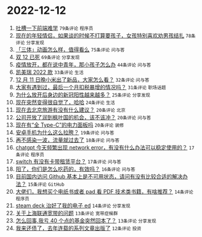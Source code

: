 # 2022-12-12

1. [吐槽一下前端难学](https://www.v2ex.com/t/901829) `79条评论` `程序员`
1. [现在的年轻情侣，如果谈的时候不打算要孩子，女孩特别喜欢劝男孩结扎](https://www.v2ex.com/t/901880) `78条评论` `分享发现`
1. [「三体」动画怎么样，值得看么](https://www.v2ex.com/t/901835) `75条评论` `问与答`
1. [双 12 已死](https://www.v2ex.com/t/901832) `69条评论` `分享发现`
1. [疫情放开，都在说中青年，那小孩子怎么办](https://www.v2ex.com/t/901883) `44条评论` `问与答`
1. [凯美瑞 2022 款](https://www.v2ex.com/t/901910) `33条评论` `生活`
1. [12 月 11 日晚小米出了新品，大家怎么看？](https://www.v2ex.com/t/901826) `32条评论` `问与答`
1. [大家有遇到过，最后一个月扣税暴增的情况吗？](https://www.v2ex.com/t/901840) `31条评论` `职场话题`
1. [为什么放开后身边的新冠阳性越来越多？](https://www.v2ex.com/t/901874) `25条评论` `分享发现`
1. [现在突然变得很自觉了，哈哈](https://www.v2ex.com/t/901901) `24条评论` `生活`
1. [现在去北京旅游有没有什么建议？](https://www.v2ex.com/t/901925) `20条评论` `北京`
1. [公司开放了润到枫叶国的机会，该不该冲？](https://www.v2ex.com/t/901872) `20条评论` `问与答`
1. [现在有“全 Type-C”的电力面板吗](https://www.v2ex.com/t/901827) `20条评论` `装修`
1. [安卓手机为什么这么拉胯？](https://www.v2ex.com/t/901920) `19条评论` `问与答`
1. [再不感染一波，流量就过去了](https://www.v2ex.com/t/901836) `18条评论` `问与答`
1. [chatgpt 今天频繁出现 network error，有没有什么办法可以稳定使用的？](https://www.v2ex.com/t/901911) `17条评论` `程序员`
1. [switch 有没有卡带租赁平台？](https://www.v2ex.com/t/901904) `17条评论` `问与答`
1. [阳了，你们是怎么吃药的，有效吗？](https://www.v2ex.com/t/901886) `16条评论` `问与答`
1. [目前国内访问 Github 基本上是不可用状态，请问有没有比较合适的解决办法？](https://www.v2ex.com/t/901895) `15条评论` `GitHub`
1. [大佬们，我想买个电纸书或者 pad 看 PDF 技术类书籍，有啥推荐？](https://www.v2ex.com/t/901867) `14条评论` `程序员`
1. [steam deck 治好了我的电子 ed](https://www.v2ex.com/t/901834) `14条评论` `分享发现`
1. [关于上海联通宽带的问题](https://www.v2ex.com/t/901856) `13条评论` `宽带症候群`
1. [怎么回事,我亏 40 个点的基金突然回本了？](https://www.v2ex.com/t/901825) `13条评论` `分享发现`
1. [我来还债了，去年连载的系列文章出版了](https://www.v2ex.com/t/901849) `12条评论` `投资`
